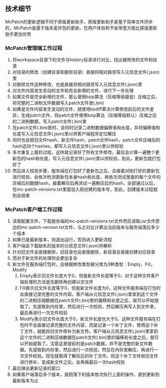 ## 技术细节

McPatch的更新逻辑不同于原版更新助手，原版更新助手是基于简单文件同步的，McPatch是基于版本差异包的更新。在用户体验和节省带宽方面比原版更新助手更加优秀

### McPatch管理端工作过程

1. 将workspace目录下的文件与history目录进行对比，找出被修改的文件和目录
2. 对目录的修改（创建目录和删除目录）直接将相对路径写入元信息文件(.json)里
3. 对删除文件这种修改，也是直接将相对路径写入元信息文件(.json)里
4. 对文件内容发生变动的文件和完全新增的文件，进行下一步处理
5. 如果文件是完全新增的文件，那么使用bzip算法（压缩等级最低）压缩之后，将完整的二进制文件数据写入patch文件里(.bin)
6. 如果是文件内容发生变动的文件，就使用bsdiff算法计算修改前后的文件差异，生成patch文件，将patch文件使用bzip算法（压缩等级默认）压缩之后的二进制数据，写入patch文件(.bin)里
7. 在patch文件(.bin)里时，会同时记录二进制数据偏移值和长度，并将偏移值和长度写入元信息文件(.json)里以供客户端程序定位解压
8. 同时也会把旧文件hash，新文件hash，patch文件hash，patch文件压缩后的hash这四个hashes，都写入元信息文件(.json)里以供校验
9. 多次重复上面的过程，这样就记录好了所有文件修改，最后会计算一遍整个更新包的hash和长度，写入元信息文件(.json)里以供校验。到此，更新包就打包好了
10. 然后进入校验步骤，服务端在打包好了更新包之后，会接着对刚打好的更新包进行校验，会依次检测更新包本身hash和长度，再依次测试里面的每个文件的压缩后的数据hash，接着解压后再测试一遍解压后的hash，全部通过以后，在mc-patch-versions.txt里面加入刚创建的版本号，到此，创建版本过程就到此结束

### McPatch客户端工作过程

1. 读取配置文件，下载服务端的mc-patch-versions.txt文件然后读取Jar文件旁边的mc-patch-version.txt文件，与之对比计算出当前版本与服务端落后多少个版本
2. 如果已是最新版本，则退出运行，否则进入更新流程
3. 客户端会下载缺失的版本的元信息文件(.json)并解析
4. 针对旧文件会直接删除，旧目录也会直接删除，新目录会直接创建对应目录
5. 而对于新文件的处理则会更加复杂
6. 新文件在服务端打包时，会根据修改类型被分类为3种类型：Empty，Fill，Modify
   1. Empty表示旧文件长度大于0，但是新文件长度等于0，对于这种文件客户端处理的方法是先删除再创建以空文件
   2. Fill表示旧文件长度等于0，但是新文件长度为0，这种文件服务端在打包时会直接记录完整的文件内容。客户端从元信息文件(.json)里拿到这个文件的二进制压缩数据在patch文件(.bin)里的偏移和长度之后，就可以开始提取了。先提取到内存里，然后进行一次校验，然后解压再写入到文件里，最后再进行一次文件校验
   3. Modify表示旧文件长度大于0，新文件长度也大于0。这种文件服务端在打包时不会直接记录完整的文件内容，而是记录一个补丁文件，使用这个补丁文件，就能将旧文件修补为新文件。客户端从元信息文件(.json)里拿到这个文件的二进制压缩数据在patch文件(.bin)里的偏移和长度之后，就可以开始提取了。注意这里提前的是patch数据，并不是完整的新文件数据。先提取到内存里，然后进行一次校验，然后在内存里解压，再进行一次文件校验。现在就取得了解压后的补丁文件。将这个补丁文件和旧文件进行修补，变成新文件之后，会再做最后一次hash校验
7. 最后弹出更新记录的窗口
8. 如果客户端落后多个版本，就把落下的版本依次执行上面的操作，直到更新到最新版本为止